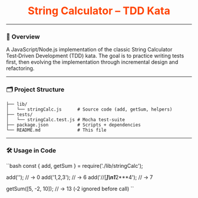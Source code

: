 <h1 align="center" style="color:#ff4500;">String Calculator – TDD Kata</h1>

---

### 📌 **Overview**
A JavaScript/Node.js implementation of the classic String Calculator Test‑Driven Development (TDD) kata. The goal is to practice writing tests first, then evolving the implementation through incremental design and refactoring.

---

### 🗂  **Project Structure**
```plaintext
├── lib/
│   └── stringCalc.js      # Source code (add, getSum, helpers)
├── tests/
│   └── stringCalc.test.js # Mocha test‑suite
├── package.json           # Scripts + dependencies
└── README.md              # This file
```

---

### 🛠 **Usage in Code**
``bash
const { add, getSum } = require('./lib/stringCalc');

add('');                    // → 0
add('1,2,3');               // → 6
add('//[***]\n1***2***4'); // → 7

getSum([5, -2, 10]);        // → 13 (‑2 ignored before call)
``

